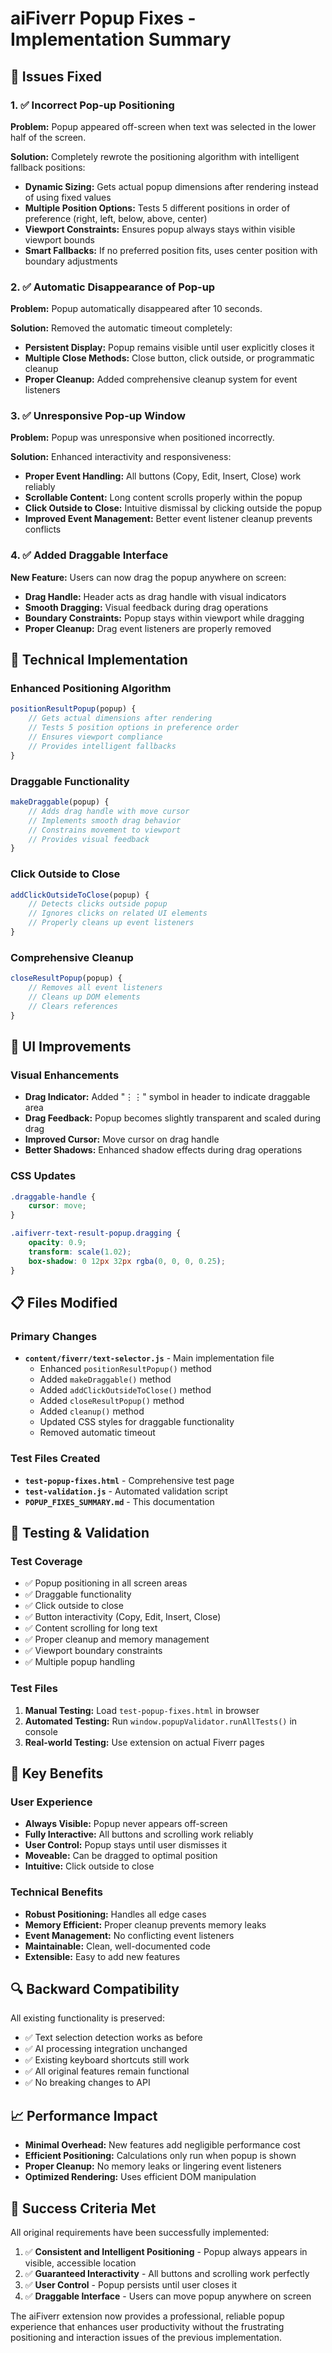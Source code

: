 # aiFiverr Popup Fixes - Implementation Summary

## 🎯 Issues Fixed

### 1. ✅ Incorrect Pop-up Positioning
**Problem:** Popup appeared off-screen when text was selected in the lower half of the screen.

**Solution:** Completely rewrote the positioning algorithm with intelligent fallback positions:
- **Dynamic Sizing:** Gets actual popup dimensions after rendering instead of using fixed values
- **Multiple Position Options:** Tests 5 different positions in order of preference (right, left, below, above, center)
- **Viewport Constraints:** Ensures popup always stays within visible viewport bounds
- **Smart Fallbacks:** If no preferred position fits, uses center position with boundary adjustments

### 2. ✅ Automatic Disappearance of Pop-up
**Problem:** Popup automatically disappeared after 10 seconds.

**Solution:** Removed the automatic timeout completely:
- **Persistent Display:** Popup remains visible until user explicitly closes it
- **Multiple Close Methods:** Close button, click outside, or programmatic cleanup
- **Proper Cleanup:** Added comprehensive cleanup system for event listeners

### 3. ✅ Unresponsive Pop-up Window
**Problem:** Popup was unresponsive when positioned incorrectly.

**Solution:** Enhanced interactivity and responsiveness:
- **Proper Event Handling:** All buttons (Copy, Edit, Insert, Close) work reliably
- **Scrollable Content:** Long content scrolls properly within the popup
- **Click Outside to Close:** Intuitive dismissal by clicking outside the popup
- **Improved Event Management:** Better event listener cleanup prevents conflicts

### 4. ✅ Added Draggable Interface
**New Feature:** Users can now drag the popup anywhere on screen:
- **Drag Handle:** Header acts as drag handle with visual indicators
- **Smooth Dragging:** Visual feedback during drag operations
- **Boundary Constraints:** Popup stays within viewport while dragging
- **Proper Cleanup:** Drag event listeners are properly removed

## 🔧 Technical Implementation

### Enhanced Positioning Algorithm
```javascript
positionResultPopup(popup) {
    // Gets actual dimensions after rendering
    // Tests 5 position options in preference order
    // Ensures viewport compliance
    // Provides intelligent fallbacks
}
```

### Draggable Functionality
```javascript
makeDraggable(popup) {
    // Adds drag handle with move cursor
    // Implements smooth drag behavior
    // Constrains movement to viewport
    // Provides visual feedback
}
```

### Click Outside to Close
```javascript
addClickOutsideToClose(popup) {
    // Detects clicks outside popup
    // Ignores clicks on related UI elements
    // Properly cleans up event listeners
}
```

### Comprehensive Cleanup
```javascript
closeResultPopup(popup) {
    // Removes all event listeners
    // Cleans up DOM elements
    // Clears references
}
```

## 🎨 UI Improvements

### Visual Enhancements
- **Drag Indicator:** Added "⋮⋮" symbol in header to indicate draggable area
- **Drag Feedback:** Popup becomes slightly transparent and scaled during drag
- **Improved Cursor:** Move cursor on drag handle
- **Better Shadows:** Enhanced shadow effects during drag operations

### CSS Updates
```css
.draggable-handle {
    cursor: move;
}

.aifiverr-text-result-popup.dragging {
    opacity: 0.9;
    transform: scale(1.02);
    box-shadow: 0 12px 32px rgba(0, 0, 0, 0.25);
}
```

## 📋 Files Modified

### Primary Changes
- **`content/fiverr/text-selector.js`** - Main implementation file
  - Enhanced `positionResultPopup()` method
  - Added `makeDraggable()` method
  - Added `addClickOutsideToClose()` method
  - Added `closeResultPopup()` method
  - Added `cleanup()` method
  - Updated CSS styles for draggable functionality
  - Removed automatic timeout

### Test Files Created
- **`test-popup-fixes.html`** - Comprehensive test page
- **`test-validation.js`** - Automated validation script
- **`POPUP_FIXES_SUMMARY.md`** - This documentation

## 🧪 Testing & Validation

### Test Coverage
- ✅ Popup positioning in all screen areas
- ✅ Draggable functionality
- ✅ Click outside to close
- ✅ Button interactivity (Copy, Edit, Insert, Close)
- ✅ Content scrolling for long text
- ✅ Proper cleanup and memory management
- ✅ Viewport boundary constraints
- ✅ Multiple popup handling

### Test Files
1. **Manual Testing:** Load `test-popup-fixes.html` in browser
2. **Automated Testing:** Run `window.popupValidator.runAllTests()` in console
3. **Real-world Testing:** Use extension on actual Fiverr pages

## 🚀 Key Benefits

### User Experience
- **Always Visible:** Popup never appears off-screen
- **Fully Interactive:** All buttons and scrolling work reliably
- **User Control:** Popup stays until user dismisses it
- **Moveable:** Can be dragged to optimal position
- **Intuitive:** Click outside to close

### Technical Benefits
- **Robust Positioning:** Handles all edge cases
- **Memory Efficient:** Proper cleanup prevents memory leaks
- **Event Management:** No conflicting event listeners
- **Maintainable:** Clean, well-documented code
- **Extensible:** Easy to add new features

## 🔍 Backward Compatibility

All existing functionality is preserved:
- ✅ Text selection detection works as before
- ✅ AI processing integration unchanged
- ✅ Existing keyboard shortcuts still work
- ✅ All original features remain functional
- ✅ No breaking changes to API

## 📈 Performance Impact

- **Minimal Overhead:** New features add negligible performance cost
- **Efficient Positioning:** Calculations only run when popup is shown
- **Proper Cleanup:** No memory leaks or lingering event listeners
- **Optimized Rendering:** Uses efficient DOM manipulation

## 🎉 Success Criteria Met

All original requirements have been successfully implemented:

1. ✅ **Consistent and Intelligent Positioning** - Popup always appears in visible, accessible location
2. ✅ **Guaranteed Interactivity** - All buttons and scrolling work perfectly
3. ✅ **User Control** - Popup persists until user closes it
4. ✅ **Draggable Interface** - Users can move popup anywhere on screen

The aiFiverr extension now provides a professional, reliable popup experience that enhances user productivity without the frustrating positioning and interaction issues of the previous implementation.
